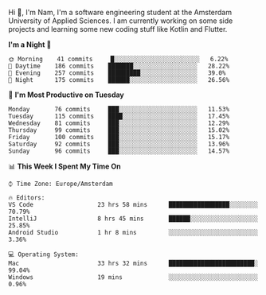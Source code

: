 Hi 👋, I'm Nam, I'm a software engineering student at the Amsterdam University of Applied Sciences. I am currently working on some side projects and learning some new coding stuff like Kotlin and Flutter. 

<!-- Most used languages stats -->
<!-- [![Top Langs](https://github-readme-stats.vercel.app/api/top-langs/?username=namtphan&layout=compact)](https://github.com/namtphan2/github-readme-stats) -->
  
<!--START_SECTION:waka-->
**I'm a Night 🦉** 

```text
🌞 Morning    41 commits     █░░░░░░░░░░░░░░░░░░░░░░░░   6.22% 
🌆 Daytime    186 commits    ███████░░░░░░░░░░░░░░░░░░   28.22% 
🌃 Evening    257 commits    █████████░░░░░░░░░░░░░░░░   39.0% 
🌙 Night      175 commits    ██████░░░░░░░░░░░░░░░░░░░   26.56%

```
📅 **I'm Most Productive on Tuesday** 

```text
Monday       76 commits     ███░░░░░░░░░░░░░░░░░░░░░░   11.53% 
Tuesday      115 commits    ████░░░░░░░░░░░░░░░░░░░░░   17.45% 
Wednesday    81 commits     ███░░░░░░░░░░░░░░░░░░░░░░   12.29% 
Thursday     99 commits     ███░░░░░░░░░░░░░░░░░░░░░░   15.02% 
Friday       100 commits    ███░░░░░░░░░░░░░░░░░░░░░░   15.17% 
Saturday     92 commits     ███░░░░░░░░░░░░░░░░░░░░░░   13.96% 
Sunday       96 commits     ███░░░░░░░░░░░░░░░░░░░░░░   14.57%

```


📊 **This Week I Spent My Time On** 

```text
⌚︎ Time Zone: Europe/Amsterdam

🔥 Editors: 
VS Code                  23 hrs 58 mins      █████████████████░░░░░░░░   70.79% 
IntelliJ                 8 hrs 45 mins       ██████░░░░░░░░░░░░░░░░░░░   25.85% 
Android Studio           1 hr 8 mins         ░░░░░░░░░░░░░░░░░░░░░░░░░   3.36%

💻 Operating System: 
Mac                      33 hrs 32 mins      ████████████████████████░   99.04% 
Windows                  19 mins             ░░░░░░░░░░░░░░░░░░░░░░░░░   0.96%

```


<!--END_SECTION:waka-->
